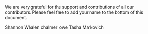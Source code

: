 We are very grateful for the support and contributions of all our contributors. Please feel free to add your name to the bottom of this document.

Shannon Whalen
chalmer lowe
Tasha Markovich

